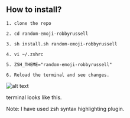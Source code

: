## How to install?

```
1. clone the repo

2. cd random-emoji-robbyrussell

3. sh install.sh random-emoji-robbyrussell

4. vi ~/.zshrc

5. ZSH_THEME="random-emoji-robbyrussell"

6. Reload the terminal and see changes.
```

![alt text](https://i.imgur.com/uIUa007.png "random-emoji-robbyrussell")

terminal looks like this.


Note: I have used zsh syntax highlighting plugin.
